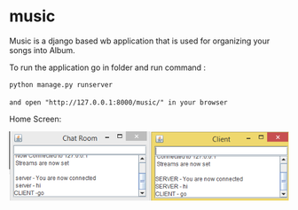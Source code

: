 # music
Music is a django based wb application that is used for organizing your songs into Album.

To run the application go in folder and run command :
    
    python manage.py runserver
    
    and open "http://127.0.0.1:8000/music/" in your browser

Home Screen:

![Alt text](/Capture.PNG "Optional Title")
